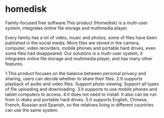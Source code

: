 # homedisk
Family-focused free software.This product (Homedisk) is a multi-user system, integrates online file storage and multimedia player. 

Every family has a lot of video, music and photos, some of files have been published in the social media. More files are stored in the camera, computer, video recorders, mobile phones and portable hard drives, even some files had disappeared. Our solutions is a multi-user system, it integrates online file storage and multimedia player, and has many other features.

1.This product focuses on the balance between personal privacy and sharing, users can decide whether to share their files.
2.It supports playback of audio and video files. Support photo viewing. Support all types of file uploading and downloading.
3.It supports to use mobile phones and tablet computers to access.
4.It does not need to install. It also can be run from U-disks and portable hard drives.
5.It supports English, Chinese, French, Russian and Spanish, so the relatives living in different countries can use the same system.
